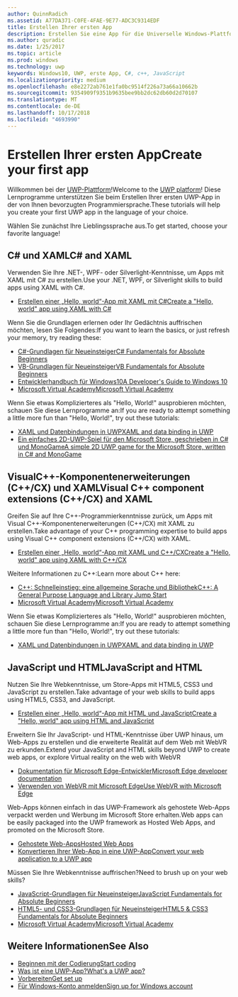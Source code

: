 ```yaml
---
author: QuinnRadich
ms.assetid: A77DA371-C0FE-4FAE-9E77-ADC3C9314EDF
title: Erstellen Ihrer ersten App
description: Erstellen Sie eine App für die Universelle Windows-Plattform (UWP) für Windows10 mithilfe Ihrer bevorzugten Programmiersprache.
ms.author: quradic
ms.date: 1/25/2017
ms.topic: article
ms.prod: windows
ms.technology: uwp
keywords: Windows10, UWP, erste App, C#, c++, JavaScript
ms.localizationpriority: medium
ms.openlocfilehash: e8e2272ab761e1fa0bc9514f226a73a66a10662b
ms.sourcegitcommit: 9354909f9351b9635bee9bb2dc62db60d2d70107
ms.translationtype: MT
ms.contentlocale: de-DE
ms.lasthandoff: 10/17/2018
ms.locfileid: "4693990"
---
```

# <a name="create-your-first-app"></a><span data-ttu-id="57580-104">Erstellen Ihrer ersten App</span><span class="sxs-lookup"><span data-stu-id="57580-104">Create your first app</span></span>

<span data-ttu-id="57580-105">Willkommen bei der [UWP-Plattform](universal-application-platform-guide.md)!</span><span class="sxs-lookup"><span data-stu-id="57580-105">Welcome to the [UWP platform](universal-application-platform-guide.md)!</span></span> <span data-ttu-id="57580-106">Diese Lernprogramme unterstützen Sie beim Erstellen Ihrer ersten UWP-App in der von Ihnen bevorzugten Programmiersprache.</span><span class="sxs-lookup"><span data-stu-id="57580-106">These tutorials will help you create your first UWP app in the language of your choice.</span></span>

<span data-ttu-id="57580-107">Wählen Sie zunächst Ihre Lieblingssprache aus.</span><span class="sxs-lookup"><span data-stu-id="57580-107">To get started, choose your favorite language!</span></span>

## <a name="c-and-xaml"></a><span data-ttu-id="57580-108">C# und XAML</span><span class="sxs-lookup"><span data-stu-id="57580-108">C# and XAML</span></span>

<span data-ttu-id="57580-109">Verwenden Sie Ihre .NET-, WPF- oder Silverlight-Kenntnisse, um Apps mit XAML mit C# zu erstellen.</span><span class="sxs-lookup"><span data-stu-id="57580-109">Use your .NET, WPF, or Silverlight skills to build apps using XAML with C#.</span></span>

* [<span data-ttu-id="57580-110">Erstellen einer „Hello, world“-App mit XAML mit C#</span><span class="sxs-lookup"><span data-stu-id="57580-110">Create a "Hello, world" app using XAML with C#</span></span>](create-a-hello-world-app-xaml-universal.md)

<span data-ttu-id="57580-111">Wenn Sie die Grundlagen erlernen oder Ihr Gedächtnis auffrischen möchten, lesen Sie Folgendes:</span><span class="sxs-lookup"><span data-stu-id="57580-111">If you want to learn the basics, or just refresh your memory, try reading these:</span></span>

* [<span data-ttu-id="57580-112">C#-Grundlagen für Neueinsteiger</span><span class="sxs-lookup"><span data-stu-id="57580-112">C# Fundamentals for Absolute Beginners</span></span>](https://go.microsoft.com/fwlink/?linkid=850801)
* [<span data-ttu-id="57580-113">VB-Grundlagen für Neueinsteiger</span><span class="sxs-lookup"><span data-stu-id="57580-113">VB Fundamentals for Absolute Beginners</span></span>](https://go.microsoft.com/fwlink/?linkid=850802)
* [<span data-ttu-id="57580-114">Entwicklerhandbuch für Windows10</span><span class="sxs-lookup"><span data-stu-id="57580-114">A Developer's Guide to Windows 10</span></span>](https://go.microsoft.com/fwlink/?linkid=850804)
* [<span data-ttu-id="57580-115">Microsoft Virtual Academy</span><span class="sxs-lookup"><span data-stu-id="57580-115">Microsoft Virtual Academy</span></span>](http://www.microsoftvirtualacademy.com/)

<span data-ttu-id="57580-116">Wenn Sie etwas Komplizierteres als "Hello, World!" ausprobieren möchten, schauen Sie diese Lernprogramme an:</span><span class="sxs-lookup"><span data-stu-id="57580-116">If you are ready to attempt something a little more fun than "Hello, World!", try out these tutorials:</span></span>

* [<span data-ttu-id="57580-117">XAML und Datenbindungen in UWP</span><span class="sxs-lookup"><span data-stu-id="57580-117">XAML and data binding in UWP</span></span>](xaml-basics-intro.md)
* [<span data-ttu-id="57580-118">Ein einfaches 2D-UWP-Spiel für den Microsoft Store, geschrieben in C# und MonoGame</span><span class="sxs-lookup"><span data-stu-id="57580-118">A simple 2D UWP game for the Microsoft Store, written in C# and MonoGame</span></span>](get-started-tutorial-game-mg2d.md)


## <a name="visual-c-component-extensions-ccx-and-xaml"></a><span data-ttu-id="57580-119">VisualC++-Komponentenerweiterungen (C++/CX) und XAML</span><span class="sxs-lookup"><span data-stu-id="57580-119">Visual C++ component extensions (C++/CX) and XAML</span></span>

<span data-ttu-id="57580-120">Greifen Sie auf Ihre C++-Programmierkenntnisse zurück, um Apps mit Visual C++-Komponentenerweiterungen (C++/CX) mit XAML zu erstellen.</span><span class="sxs-lookup"><span data-stu-id="57580-120">Take advantage of your C++ programming expertise to build apps using Visual C++ component extensions (C++/CX) with XAML.</span></span>

* [<span data-ttu-id="57580-121">Erstellen einer „Hello, world“-App mit XAML und C++/CX</span><span class="sxs-lookup"><span data-stu-id="57580-121">Create a "Hello, world" app using XAML with C++/CX</span></span>](create-a-basic-windows-10-app-in-cpp.md)

<span data-ttu-id="57580-122">Weitere Informationen zu C++:</span><span class="sxs-lookup"><span data-stu-id="57580-122">Learn more about C++ here:</span></span>

* [<span data-ttu-id="57580-123">C++: Schnelleinstieg: eine allgemeine Sprache und Bibliothek</span><span class="sxs-lookup"><span data-stu-id="57580-123">C++: A General Purpose Language and Library Jump Start</span></span>](http://www.microsoftvirtualacademy.com/training-courses/c-a-general-purpose-language-and-library-jump-start)
* [<span data-ttu-id="57580-124">Microsoft Virtual Academy</span><span class="sxs-lookup"><span data-stu-id="57580-124">Microsoft Virtual Academy</span></span>](http://go.microsoft.com/fwlink/p/?LinkID=389916)

<span data-ttu-id="57580-125">Wenn Sie etwas Komplizierteres als "Hello, World!" ausprobieren möchten, schauen Sie diese Lernprogramme an:</span><span class="sxs-lookup"><span data-stu-id="57580-125">If you are ready to attempt something a little more fun than "Hello, World!", try out these tutorials:</span></span>

* [<span data-ttu-id="57580-126">XAML und Datenbindungen in UWP</span><span class="sxs-lookup"><span data-stu-id="57580-126">XAML and data binding in UWP</span></span>](xaml-basics-intro.md)

## <a name="javascript-and-html"></a><span data-ttu-id="57580-127">JavaScript und HTML</span><span class="sxs-lookup"><span data-stu-id="57580-127">JavaScript and HTML</span></span>

<span data-ttu-id="57580-128">Nutzen Sie Ihre Webkenntnisse, um Store-Apps mit HTML5, CSS3 und JavaScript zu erstellen.</span><span class="sxs-lookup"><span data-stu-id="57580-128">Take advantage of your web skills to build apps using HTML5, CSS3, and JavaScript.</span></span>

* [<span data-ttu-id="57580-129">Erstellen einer „Hello, world“-App mit HTML und JavaScript</span><span class="sxs-lookup"><span data-stu-id="57580-129">Create a "Hello, world" app using HTML and JavaScript</span></span>](create-a-hello-world-app-js-uwp.md)

<span data-ttu-id="57580-130">Erweitern Sie Ihr JavaScript- und HTML-Kenntnisse über UWP hinaus, um Web-Apps zu erstellen und die erweiterte Realität auf dem Web mit WebVR zu erkunden.</span><span class="sxs-lookup"><span data-stu-id="57580-130">Extend your JavaScript and HTML skills beyond UWP to create web apps, or explore Virtual reality on the web with WebVR</span></span>

* [<span data-ttu-id="57580-131">Dokumentation für Microsoft Edge-Entwickler</span><span class="sxs-lookup"><span data-stu-id="57580-131">Microsoft Edge developer documentation</span></span>](https://docs.microsoft.com/microsoft-edge/)
* [<span data-ttu-id="57580-132">Verwenden von WebVR mit Microsoft Edge</span><span class="sxs-lookup"><span data-stu-id="57580-132">Use WebVR with Microsoft Edge</span></span>](https://docs.microsoft.com/en-us/microsoft-edge/webvr/)

<span data-ttu-id="57580-133">Web-Apps können einfach in das UWP-Framework als gehostete Web-Apps verpackt werden und Werbung im Microsoft Store erhalten.</span><span class="sxs-lookup"><span data-stu-id="57580-133">Web apps can be easily packaged into the UWP framework as Hosted Web Apps, and promoted on the Microsoft Store.</span></span>

* [<span data-ttu-id="57580-134">Gehostete Web-Apps</span><span class="sxs-lookup"><span data-stu-id="57580-134">Hosted Web Apps</span></span>](https://developer.microsoft.com/windows/bridges/hosted-web-apps)
* [<span data-ttu-id="57580-135">Konvertieren Ihrer Web-App in eine UWP-App</span><span class="sxs-lookup"><span data-stu-id="57580-135">Convert your web application to a UWP app</span></span>](../porting/hwa-create-windows.md)

<span data-ttu-id="57580-136">Müssen Sie Ihre Webkenntnisse auffrischen?</span><span class="sxs-lookup"><span data-stu-id="57580-136">Need to brush up on your web skills?</span></span>

* [<span data-ttu-id="57580-137">JavaScript-Grundlagen für Neueinsteiger</span><span class="sxs-lookup"><span data-stu-id="57580-137">JavaScript Fundamentals for Absolute Beginners</span></span>](http://www.microsoftvirtualacademy.com/training-courses/javascript-fundamentals-for-absolute-beginners)
* [<span data-ttu-id="57580-138">HTML5- und CSS3-Grundlagen für Neueinsteiger</span><span class="sxs-lookup"><span data-stu-id="57580-138">HTML5 & CSS3 Fundamentals for Absolute Beginners</span></span>](http://www.microsoftvirtualacademy.com/training-courses/html5-css3-fundamentals-development-for-absolute-beginners)
* [<span data-ttu-id="57580-139">Microsoft Virtual Academy</span><span class="sxs-lookup"><span data-stu-id="57580-139">Microsoft Virtual Academy</span></span>](http://go.microsoft.com/fwlink/p/?LinkID=389916)

## <a name="see-also"></a><span data-ttu-id="57580-140">Weitere Informationen</span><span class="sxs-lookup"><span data-stu-id="57580-140">See Also</span></span>

* [<span data-ttu-id="57580-141">Beginnen mit der Codierung</span><span class="sxs-lookup"><span data-stu-id="57580-141">Start coding</span></span>](create-uwp-apps.md)
* [<span data-ttu-id="57580-142">Was ist eine UWP-App?</span><span class="sxs-lookup"><span data-stu-id="57580-142">What's a UWP app?</span></span>](universal-application-platform-guide.md)
* [<span data-ttu-id="57580-143">Vorbereiten</span><span class="sxs-lookup"><span data-stu-id="57580-143">Get set up</span></span>](get-set-up.md)
* [<span data-ttu-id="57580-144">Für Windows-Konto anmelden</span><span class="sxs-lookup"><span data-stu-id="57580-144">Sign up for Windows account</span></span>](sign-up.md)
